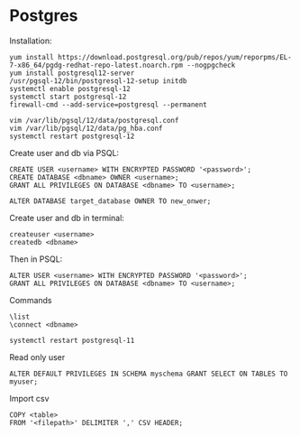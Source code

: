 # Postgres

Installation:
```
yum install https://download.postgresql.org/pub/repos/yum/reporpms/EL-7-x86_64/pgdg-redhat-repo-latest.noarch.rpm --nogpgcheck
yum install postgresql12-server
/usr/pgsql-12/bin/postgresql-12-setup initdb
systemctl enable postgresql-12
systemctl start postgresql-12
firewall-cmd --add-service=postgresql --permanent

vim /var/lib/pgsql/12/data/postgresql.conf
vim /var/lib/pgsql/12/data/pg_hba.conf
systemctl restart postgresql-12
```



Create user and db via PSQL:

```
CREATE USER <username> WITH ENCRYPTED PASSWORD '<password>';
CREATE DATABASE <dbname> OWNER <username>;
GRANT ALL PRIVILEGES ON DATABASE <dbname> TO <username>;
```
```
ALTER DATABASE target_database OWNER TO new_onwer;
```

Create user and db in terminal:

```
createuser <username>
createdb <dbname>
```

Then in PSQL:

```
ALTER USER <username> WITH ENCRYPTED PASSWORD '<password>';
GRANT ALL PRIVILEGES ON DATABASE <dbname> TO <username>;
```



Commands

```
\list
\connect <dbname>
```


```
systemctl restart postgresql-11
```

Read only user

```
ALTER DEFAULT PRIVILEGES IN SCHEMA myschema GRANT SELECT ON TABLES TO myuser;
```

Import csv
```
COPY <table>
FROM '<filepath>' DELIMITER ',' CSV HEADER;

```
